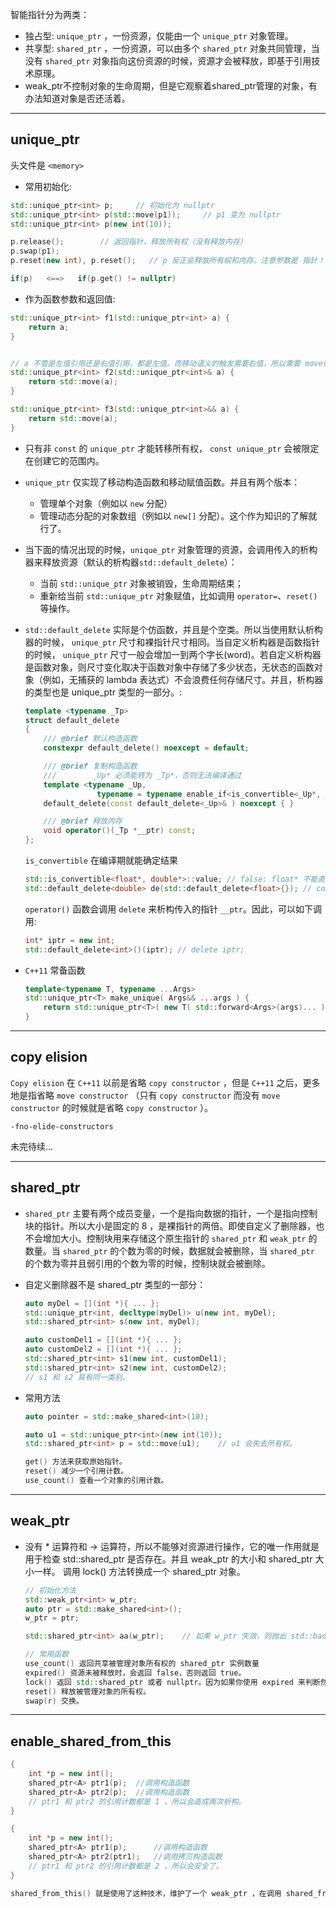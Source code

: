 智能指针分为两类：
- 独占型: `unique_ptr` ，一份资源，仅能由一个 `unique_ptr` 对象管理。
- 共享型: `shared_ptr` ，一份资源，可以由多个 `shared_ptr` 对象共同管理，当没有 `shared_ptr` 对象指向这份资源的时候，资源才会被释放，即基于引用技术原理。
- weak_ptr不控制对象的生命周期，但是它观察着shared_ptr管理的对象，有办法知道对象是否还活着。

-----
## unique_ptr

头文件是 `<memory>`

- 常用初始化:
```c++
std::unique_ptr<int> p;     // 初始化为 nullptr
std::unique_ptr<int> p(std::move(p1));     // p1 变为 nullptr
std::unique_ptr<int> p(new int(10));

p.release();        // 返回指针，释放所有权（没有释放内存）
p.swap(p1);
p.reset(new int), p.reset();   // p 反正会释放所有权和内存。注意参数是 指针！！！

if(p)   <==>   if(p.get() != nullptr)
```
- 作为函数参数和返回值:
```c++
std::unique_ptr<int> f1(std::unique_ptr<int> a) {
    return a;
}


// a 不管是左值引用还是右值引用，都是左值。而移动语义的触发需要右值，所以需要 move(a) 转为右值
std::unique_ptr<int> f2(std::unique_ptr<int>& a) {
    return std::move(a);
}

std::unique_ptr<int> f3(std::unique_ptr<int>&& a) {
    return std::move(a);
}
```

- 只有非 `const` 的 `unique_ptr` 才能转移所有权， `const unique_ptr` 会被限定在创建它的范围内。

- `unique_ptr` 仅实现了移动构造函数和移动赋值函数。并且有两个版本：
    - 管理单个对象（例如以 `new` 分配）
    - 管理动态分配的对象数组（例如以 `new[]` 分配）。这个作为知识的了解就行了。

- 当下面的情况出现的时候，`unique_ptr` 对象管理的资源，会调用传入的析构器来释放资源（默认的析构器`std::default_delete`）：
    - 当前 `std::unique_ptr` 对象被销毁，生命周期结束；
    - 重新给当前 `std::unique_ptr` 对象赋值，比如调用 `operator=`、`reset()` 等操作。

- `std::default_delete` 实际是个仿函数，并且是个空类。所以当使用默认析构器的时候， `unique_ptr` 尺寸和裸指针尺寸相同。当自定义析构器是函数指针的时候， `unique_ptr` 尺寸一般会增加一到两个字长(word)。若自定义析构器是函数对象，则尺寸变化取决于函数对象中存储了多少状态，无状态的函数对象（例如，无捕获的 lambda 表达式）不会浪费任何存储尺寸。并且，析构器的类型也是 unique_ptr 类型的一部分。:
    ```c++
    template <typename _Tp>
    struct default_delete
    {
        /// @brief 默认构造函数
        constexpr default_delete() noexcept = default;

        /// @brief 复制构造函数
        ///        _Up* 必须能转为 _Tp*，否则无法编译通过
        template <typename _Up, 
                    typename = typename enable_if<is_convertible<_Up*, _Tp*>::value>::type>
        default_delete(const default_delete<_Up>& ) noexcept { }

        /// @brief 释放内存
        void operator()(_Tp *__ptr) const;
    };
    ```

    `is_convertible` 在编译期就能确定结果
    ```c++
    std::is_convertible<float*, double*>::value; // false: float* 不能直接转换为 double*
    std::default_delete<double> de(std::default_delete<float>{}); // compile error
    ```
    `operator()` 函数会调用 `delete` 来析构传入的指针 `__ptr`。因此，可以如下调用:
    ```c++
    int* iptr = new int;
    std::default_delete<int>()(iptr); // delete iptr;
    ```

- `C++11` 常备函数
    ```c++
    template<typename T, typename ...Args>
    std::unique_ptr<T> make_unique( Args&& ...args ) {
        return std::unique_ptr<T>( new T( std::forward<Args>(args)... ) );
    }
    ```

-----

## **copy elision**
`Copy elision` 在 `C++11` 以前是省略 `copy constructor` ，但是 `C++11` 之后，更多地是指省略 `move constructor` （只有 `copy constructor` 而没有 `move constructor` 的时候就是省略 `copy constructor` ）。

`-fno-elide-constructors`

未完待续...


-----

## **shared_ptr**
- `shared_ptr` 主要有两个成员变量，一个是指向数据的指针，一个是指向控制块的指针。所以大小是固定的 8 ，是裸指针的两倍。即使自定义了删除器，也不会增加大小。控制块用来存储这个原生指针的 `shared_ptr` 和 `weak_ptr` 的数量。当 `shared_ptr` 的个数为零的时候，数据就会被删除，当 `shared_ptr` 的个数为零并且弱引用的个数为零的时候，控制块就会被删除。
- 自定义删除器不是 shared_ptr 类型的一部分：
    ```c++
    auto myDel = [](int *){ ... };
    std::unique_ptr<int, decltype(myDel)> u(new int, myDel);
    std::shared_ptr<int> s(new int, myDel);

    auto customDel1 = [](int *){ ... };
    auto customDel2 = [](int *){ ... };
    std::shared_ptr<int> s1(new int, customDel1);
    std::shared_ptr<int> s2(new int, customDel2);
    // s1 和 s2 具有同一类别。
    ```

- 常用方法
    ```c++
    auto pointer = std::make_shared<int>(10);

    auto u1 = std::unique_ptr<int>(new int(10));
    std::shared_ptr<int> p = std::move(u1);    // u1 会失去所有权。

    get() 方法来获取原始指针。
    reset() 减少一个引用计数。
    use_count() 查看一个对象的引用计数。
    ```


-----

## **weak_ptr**
- 没有 * 运算符和 -> 运算符，所以不能够对资源进行操作，它的唯一作用就是用于检查 std::shared_ptr 是否存在。并且 weak_ptr 的大小和 shared_ptr 大小一样。
调用 lock() 方法转换成一个 shared_ptr 对象。
    ```c++
    // 初始化方法
    std::weak_ptr<int> w_ptr;
    auto ptr = std::make_shared<int>();
    w_ptr = ptr;

    std::shared_ptr<int> aa(w_ptr);    // 如果 w_ptr 失效，则抛出 std::bad_weak_ptr 类别的异常

    // 常用函数
    use_count() 返回共享被管理对象所有权的 shared_ptr 实例数量
    expired() 资源未被释放时，会返回 false，否则返回 true。
    lock() 返回 std::shared_ptr 或者 nullptr。因为如果你使用 expired 来判断然后进行 shared_ptr 转换，在多线程中是可能失效的，而 lock 就提供了一种合二为一的原子操作。还有一种获得 shared_ptr 的方法见上面的例子。
    reset() 释放被管理对象的所有权。
    swap(r) 交换。
    ```


-----
## **enable_shared_from_this**
```c++
{
    int *p = new int(); 
    shared_ptr<A> ptr1(p);  //调用构造函数
    shared_ptr<A> ptr2(p);  //调用构造函数
    // ptr1 和 ptr2 的引用计数都是 1 ，所以会造成两次析构。
}

{
    int *p = new int(); 
    shared_ptr<A> ptr1(p);      //调用构造函数
    shared_ptr<A> ptr2(ptr1);   //调用拷贝构造函数
    // ptr1 和 ptr2 的引用计数都是 2 ，所以会安全了。
}

shared_from_this() 就是使用了这种技术，维护了一个 weak_ptr ，在调用 shared_from_this 的时候通过拷贝构造函数返回一个 shared_ptr 。
```